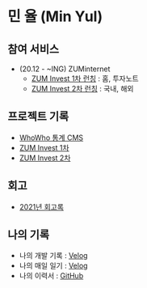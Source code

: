 # 민 율 (Min Yul) 

## 참여 서비스
- (20.12 -  ~ING) ZUMinternet   
  - [ZUM Invest 1차 런칭](https://invest.zum.com/)  : 홈, 투자노트 
  - [ZUM Invest 2차 런칭](https://invest.zum.com/)  : 국내, 해외

## 프로젝트 기록
- [WhoWho 통계 CMS]()
- [ZUM Invest 1차]()
- [ZUM Invest 2차]()

## 회고
- [2021년 회고록]()

## 나의 기록 
- 나의 개발 기록 : [Velog](https://velog.io/@minyul)
- 나의 매일 일기 : [Velog](https://velog.io/@minyul/%EB%A7%A4%EC%9D%BC-%EC%9D%BC%EA%B8%B0)
- 나의 이력서 : [GitHub](https://github.com/minyul/MINYUL_RESUME)
